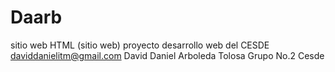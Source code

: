 # Daarb
sitio web HTML
(sitio web) proyecto desarrollo web del CESDE
daviddanielitm@gmail.com
David Daniel Arboleda Tolosa
Grupo No.2
Cesde 
